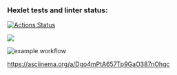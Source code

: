 ### Hexlet tests and linter status:
[![Actions Status](https://github.com/Kaida-by/php-project-lvl1/workflows/hexlet-check/badge.svg)](https://github.com/Kaida-by/php-project-lvl1/actions)

<a href="https://codeclimate.com/github/codeclimate/codeclimate/maintainability"><img src="https://api.codeclimate.com/v1/badges/a99a88d28ad37a79dbf6/maintainability" /></a>

![example workflow](https://github.com/github/docs/actions/workflows/main.yml/badge.svg)

https://asciinema.org/a/Dgo4mPtA657Tp9GaO387nOhgc